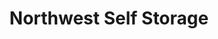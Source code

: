 ---
title: "Northwest Self Storage"
url: /bend/northwest-self-storage-southwest-century-drive/
shop: Mieten
---
